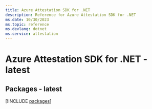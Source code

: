 ```yaml
---
title: Azure Attestation SDK for .NET
description: Reference for Azure Attestation SDK for .NET
ms.date: 10/30/2023
ms.topic: reference
ms.devlang: dotnet
ms.service: attestation
---
```

# Azure Attestation SDK for .NET - latest
## Packages - latest
[!INCLUDE [packages](attestation-index.md)]